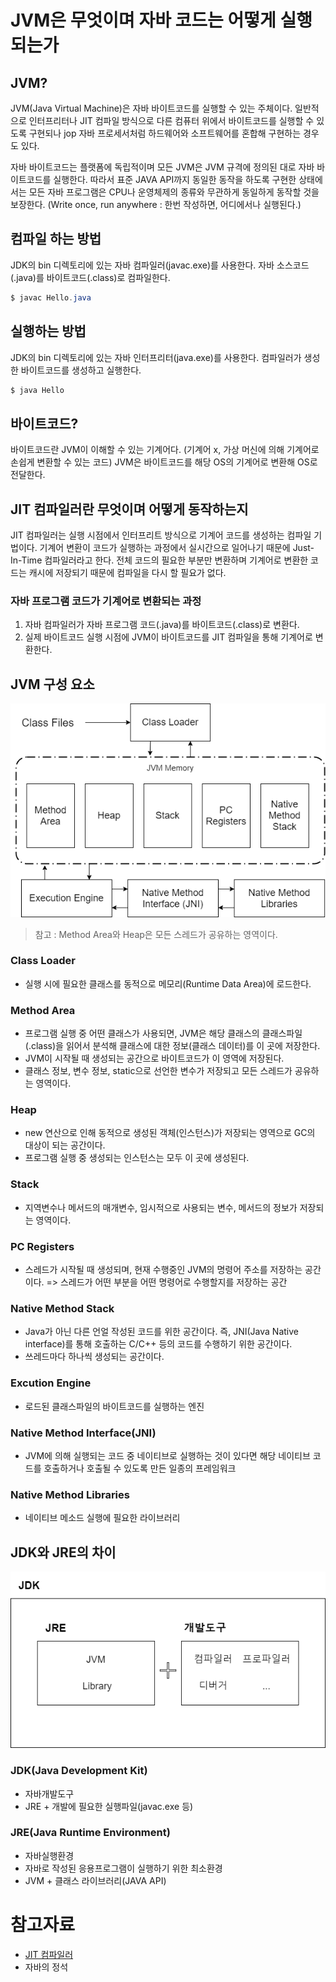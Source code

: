 # JVM은 무엇이며 자바 코드는 어떻게 실행되는가

## JVM?
JVM(Java Virtual Machine)은 자바 바이트코드를 실행할 수 있는 주체이다. 일반적으로 인터프리터나 JIT 컴파일 방식으로 다른 컴퓨터 위에서 바이트코드를 실행할 수 있도록 구현되나 jop 자바 프로세서처럼 하드웨어와 소프트웨어를 혼합해 구현하는 경우도 있다. 

자바 바이트코드는 플랫폼에 독립적이며 모든 JVM은 JVM 규격에 정의된 대로 자바 바이트코드를 실행한다. 따라서 표준 JAVA API까지 동일한 동작을 하도록 구현한 상태에서는 모든 자바 프로그램은 CPU나 운영체제의 종류와 무관하게 동일하게 동작할 것을 보장한다. (Write once, run anywhere : 한번 작성하면, 어디에서나 실행된다.)


## 컴파일 하는 방법
JDK의 bin 디렉토리에 있는 자바 컴파일러(javac.exe)를 사용한다. 자바 소스코드(.java)를 바이트코드(.class)로 컴파일한다.
```java
$ javac Hello.java
```

## 실행하는 방법
JDK의 bin 디렉토리에 있는 자바 인터프리터(java.exe)를 사용한다. 컴파일러가 생성한 바이트코드를 생성하고 실행한다.

```java
$ java Hello
```

## 바이트코드?
바이트코드란 JVM이 이해할 수 있는 기계어다. (기계어 x, 가상 머신에 의해 기계어로 손쉽게 변환할 수 있는 코드) JVM은 바이트코드를 해당 OS의 기계어로 변환해 OS로 전달한다.


## JIT 컴파일러란 무엇이며 어떻게 동작하는지

JIT 컴파일러는 실행 시점에서 인터프리트 방식으로 기계어 코드를 생성하는 컴파일 기법이다. 기계어 변환이 코드가 실행하는 과정에서 실시간으로 일어나기 때문에 Just-In-Time 컴파일러라고 한다. 전체 코드의 필요한 부분만 변환하며 기계어로 변환한 코드는 캐시에 저장되기 때문에 컴파일을 다시 할 필요가 없다.

### 자바 프로그램 코드가 기계어로 변환되는 과정
1. 자바 컴파일러가 자바 프로그램 코드(.java)를 바이트코드(.class)로 변환다.
2. 실제 바이트코드 실행 시점에 JVM이 바이트코드를 JIT 컴파일을 통해 기계어로 변환한다.


## JVM 구성 요소
![JVM 구조](./img/jvm-memory.png)
> 참고 : Method Area와 Heap은 모든 스레드가 공유하는 영역이다. 

### Class Loader
- 실행 시에 필요한 클래스를 동적으로 메모리(Runtime Data Area)에 로드한다.

### Method Area
- 프로그램 실행 중 어떤 클래스가 사용되면, JVM은 해당 클래스의 클래스파일(.class)을 읽어서 분석해 클래스에 대한 정보(클래스 데이터)를 이 곳에 저장한다.
- JVM이 시작될 때 생성되는 공간으로 바이트코드가 이 영역에 저장된다.
- 클래스 정보, 변수 정보, static으로 선언한 변수가 저장되고 모든 스레드가 공유하는 영역이다.

### Heap
- new 연산으로 인해 동적으로 생성된 객체(인스턴스)가 저장되는 영역으로 GC의 대상이 되는 공간이다. 
- 프로그램 실행 중 생성되는 인스턴스는 모두 이 곳에 생성된다.

### Stack
- 지역변수나 메서드의 매개변수, 임시적으로 사용되는 변수, 메서드의 정보가 저장되는 영역이다.

### PC Registers
- 스레드가 시작될 때 생성되며, 현재 수행중인 JVM의 명령어 주소를 저장하는 공간이다. => 스레드가 어떤 부분을 어떤 명령어로 수행할지를 저장하는 공간

### Native Method Stack
- Java가 아닌 다른 언얼 작성된 코드를 위한 공간이다. 즉, JNI(Java Native interface)를 통해 호출하는 C/C++ 등의 코드를 수행하기 위한 공간이다.
- 쓰레드마다 하나씩 생성되는 공간이다.


### Excution Engine
- 로드된 클래스파일의 바이트코드를 실행하는 엔진

### Native Method Interface(JNI)
- JVM에 의해 실행되는 코드 중 네이티브로 실행하는 것이 있다면 해당 네이티브 코드를 호출하거나 호출될 수 있도록 만든 일종의 프레임워크

### Native Method Libraries
- 네이티브 메소드 실행에 필요한 라이브러리

## JDK와 JRE의 차이
![JDK와 JRE](./img/jdk-jre.png)

### JDK(Java Development Kit) 
- 자바개발도구
- JRE + 개발에 필요한 실행파일(javac.exe 등)

### JRE(Java Runtime Environment)
-  자바실행환경
-  자바로 작성된 응용프로그램이 실행하기 위한 최소환경
-  JVM + 클래스 라이브러리(JAVA API)


# 참고자료
- [JIT 컴파일러](https://ko.wikipedia.org/wiki/JIT_%EC%BB%B4%ED%8C%8C%EC%9D%BC)
- 자바의 정석
